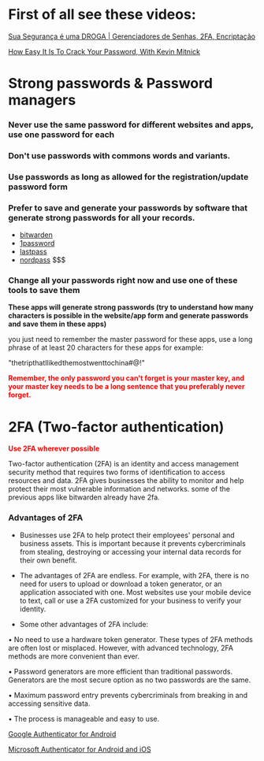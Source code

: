 # First of all see these videos:

[Sua Segurança é uma DROGA | Gerenciadores de Senhas, 2FA, Encriptação ](https://www.youtube.com/watch?v=s7ldn31OEFc)

[How Easy It Is To Crack Your Password, With Kevin Mitnick](https://www.youtube.com/watch?v=K-96JmC2AkE) 

# Strong passwords & Password managers

### Never use the same password for different websites and apps, use one password for each
### Don't use passwords with commons words and variants.
### Use passwords as long as allowed for the registration/update password form
### Prefer to save and generate your passwords by software that generate strong passwords for all your records.


* [bitwarden](https://bitwarden.com/)
* [1password](https://1password.com/pt)
* [lastpass](https://www.lastpass.com/pt)
* [nordpass](https://nordpass.com/) $$$


### Change all your passwords right now and use one of these tools to save them

<b>These apps will generate strong passwords (try to understand how many characters is possible in the website/app form and generate passwords and save them in these apps)</b>

you just need to remember the master password for these apps, use a long phrase of at least 20 characters for these apps
for example:

"thetripthatIlikedthemostwenttochina#@!"

<b style="color:red;">Remember, the only password you can't forget is your master key, and your master key needs to be a long sentence that you preferably never forget.</b>


# 2FA (Two-factor authentication)

<b style="color:red">Use 2FA wherever possible</b>

Two-factor authentication (2FA) is an identity and access management security method that requires two forms of identification to access resources and data. 2FA gives businesses the ability to monitor and help protect their most vulnerable information and networks. some of the previous apps like bitwarden already have 2fa.

### Advantages of 2FA

- Businesses use 2FA to help protect their employees' personal and business assets. This is important because it prevents cybercriminals from stealing, destroying or accessing your internal data records for their own benefit.
 

- The advantages of 2FA are endless. For example, with 2FA, there is no need for users to upload or download a token generator, or an application associated with one. Most websites use your mobile device to text, call or use a 2FA customized for your business to verify your identity.
 

- Some other advantages of 2FA include:

• No need to use a hardware token generator. These types of 2FA methods are often lost or misplaced. However, with advanced technology, 2FA methods are more convenient than ever.

• Password generators are more efficient than traditional passwords. Generators are the most secure option as no two passwords are the same.

• Maximum password entry prevents cybercriminals from breaking in and accessing sensitive data.

• The process is manageable and easy to use.

[Google Authenticator for Android](https://play.google.com/store/apps/details?id=com.google.android.apps.authenticator2&pli=1)

[Microsoft Authenticator for Android and iOS](https://support.microsoft.com/pt-br/account-billing/baixar-e-instalar-o-microsoft-authenticator-aplicativo-351498fc-850a-45da-b7b6-27e523b8702a)




